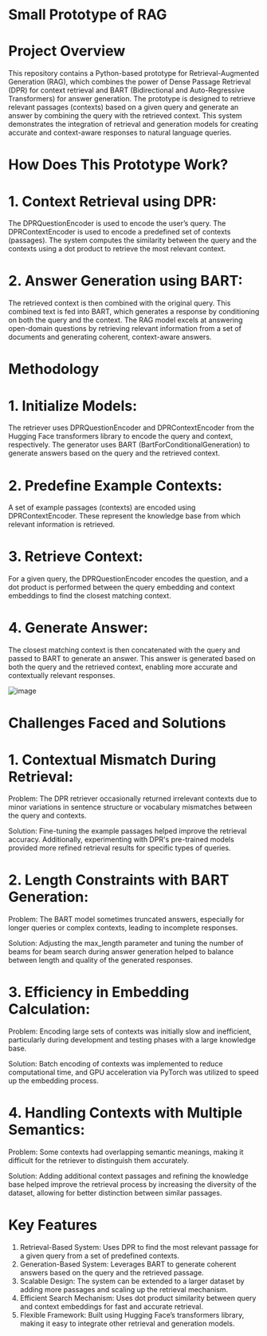 # Small Prototype of RAG

# Project Overview
This repository contains a Python-based prototype for Retrieval-Augmented Generation (RAG), which combines the power of Dense Passage Retrieval (DPR) for context retrieval and BART (Bidirectional and Auto-Regressive Transformers) for answer generation. The prototype is designed to retrieve relevant passages (contexts) based on a given query and generate an answer by combining the query with the retrieved context. This system demonstrates the integration of retrieval and generation models for creating accurate and context-aware responses to natural language queries.

# How Does This Prototype Work?
# 1. Context Retrieval using DPR:
  The DPRQuestionEncoder is used to encode the user’s query.
  The DPRContextEncoder is used to encode a predefined set of contexts (passages).
  The system computes the similarity between the query and the contexts using a dot product to retrieve the most relevant context.

# 2. Answer Generation using BART:
  The retrieved context is then combined with the original query.
  This combined text is fed into BART, which generates a response by conditioning on both the query and the context.
  The RAG model excels at answering open-domain questions by retrieving relevant information from a set of documents and generating coherent, context-aware answers.

# Methodology
# 1. Initialize Models:
  The retriever uses DPRQuestionEncoder and DPRContextEncoder from the Hugging Face transformers library to encode the query and context, respectively.
  The generator uses BART (BartForConditionalGeneration) to generate answers based on the query and the retrieved context.

# 2. Predefine Example Contexts:
  A set of example passages (contexts) are encoded using DPRContextEncoder. These represent the knowledge base from which relevant information is retrieved.

# 3. Retrieve Context:
  For a given query, the DPRQuestionEncoder encodes the question, and a dot product is performed between the query embedding and context embeddings to find the closest matching context.

# 4. Generate Answer:
  The closest matching context is then concatenated with the query and passed to BART to generate an answer. This answer is generated based on both the query and the retrieved context, enabling more     accurate and contextually relevant responses.


![image](https://github.com/user-attachments/assets/1cd50ee8-5a0d-4aa7-9879-e92448571ccd)

# Challenges Faced and Solutions
# 1. Contextual Mismatch During Retrieval:

Problem: The DPR retriever occasionally returned irrelevant contexts due to minor variations in sentence structure or vocabulary mismatches between the query and contexts.

Solution: Fine-tuning the example passages helped improve the retrieval accuracy. Additionally, experimenting with DPR's pre-trained models provided more refined retrieval results for specific types   of queries.

# 2. Length Constraints with BART Generation:

Problem: The BART model sometimes truncated answers, especially for longer queries or complex contexts, leading to incomplete responses.

Solution: Adjusting the max_length parameter and tuning the number of beams for beam search during answer generation helped to balance between length and quality of the generated responses.

# 3. Efficiency in Embedding Calculation:

Problem: Encoding large sets of contexts was initially slow and inefficient, particularly during development and testing phases with a large knowledge base.

Solution: Batch encoding of contexts was implemented to reduce computational time, and GPU acceleration via PyTorch was utilized to speed up the embedding process.

# 4. Handling Contexts with Multiple Semantics:

Problem: Some contexts had overlapping semantic meanings, making it difficult for the retriever to distinguish them accurately.

Solution: Adding additional context passages and refining the knowledge base helped improve the retrieval process by increasing the diversity of the dataset, allowing for better distinction between    similar passages.

# Key Features
1. Retrieval-Based System: Uses DPR to find the most relevant passage for a given query from a set of predefined contexts.
2. Generation-Based System: Leverages BART to generate coherent answers based on the query and the retrieved passage.
3. Scalable Design: The system can be extended to a larger dataset by adding more passages and scaling up the retrieval mechanism.
4. Efficient Search Mechanism: Uses dot product similarity between query and context embeddings for fast and accurate retrieval.
5. Flexible Framework: Built using Hugging Face’s transformers library, making it easy to integrate other retrieval and generation models.

